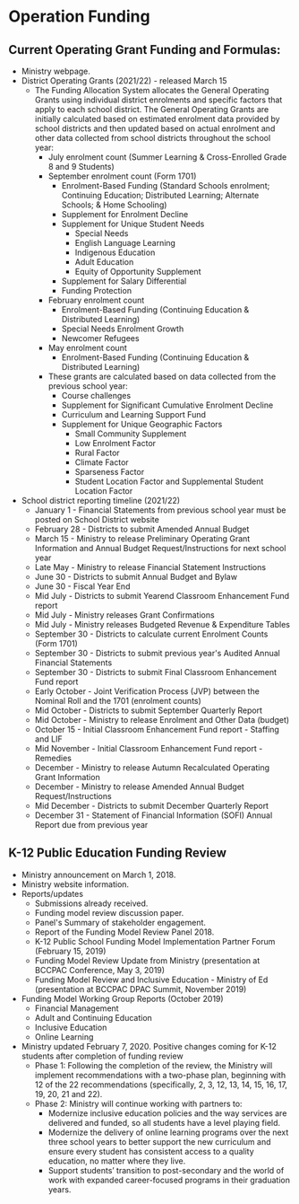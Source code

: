 # Operation Funding

## Current Operating Grant Funding and Formulas:

* Ministry webpage.
* District Operating Grants (2021/22) - released March 15
    * The Funding Allocation System allocates the General Operating Grants using individual district enrolments and specific factors that apply to each school district. The General Operating Grants are initially calculated based on estimated enrolment data provided by school districts and then updated based on actual enrolment and other data collected from school districts throughout the school year:
        * July enrolment count (Summer Learning & Cross-Enrolled Grade 8 and 9 Students)
        * September enrolment count (Form 1701)
            * Enrolment-Based Funding (Standard Schools enrolment; Continuing Education; Distributed Learning; Alternate Schools; & Home Schooling)
            * Supplement for Enrolment Decline
            * Supplement for Unique Student Needs
                * Special Needs
                * English Language Learning
                * Indigenous Education
                * Adult Education
                * Equity of Opportunity Supplement
            * Supplement for Salary Differential
            * Funding Protection
        * February enrolment count
            * Enrolment-Based Funding (Continuing Education & Distributed Learning)
            * Special Needs Enrolment Growth
            * Newcomer Refugees
        * May enrolment count
            * Enrolment-Based Funding (Continuing Education & Distributed Learning)
        * These grants are calculated based on data collected from the previous school year:
            * Course challenges
            * Supplement for Significant Cumulative Enrolment Decline
            * Curriculum and Learning Support Fund
            * Supplement for Unique Geographic Factors
                * Small Community Supplement
                * Low Enrolment Factor
                * Rural Factor
                * Climate Factor
                * Sparseness Factor
                * Student Location Factor and Supplemental Student Location Factor
* School district reporting timeline (2021/22)
    * January 1 - Financial Statements from previous school year must be posted on School District website
    * February 28 - Districts to submit Amended Annual Budget
    * March 15 - Ministry to release Preliminary Operating Grant Information and Annual Budget Request/Instructions for next school year
    * Late May - Ministry to release Financial Statement Instructions
    * June 30 - Districts to submit Annual Budget and Bylaw
    * June 30 - Fiscal Year End
    * Mid July - Districts to submit Yearend Classroom Enhancement Fund report
    * Mid July - Ministry releases Grant Confirmations
    * Mid July - Ministry releases Budgeted Revenue & Expenditure Tables
    * September 30 - Districts to calculate current Enrolment Counts  (Form 1701)
    * September 30 - Districts to submit previous year's Audited Annual Financial Statements
    * September 30 - Districts to submit Final Classroom Enhancement Fund report
    * Early October - Joint Verification Process (JVP) between the Nominal Roll and the 1701 (enrolment counts)
    * Mid October - Districts to submit September Quarterly Report
    * Mid October - Ministry to release Enrolment and Other Data (budget)
    * October 15 - Initial Classroom Enhancement Fund report - Staffing and LIF
    * Mid November - Initial Classroom Enhancement Fund report - Remedies
    * December - Ministry to release Autumn Recalculated Operating Grant Information
    * December - Ministry to release Amended Annual Budget Request/Instructions
    * Mid December - Districts to submit December Quarterly Report
    * December 31 - Statement of Financial Information (SOFI) Annual Report due from previous year
​

## K-12 Public Education Funding Review
* Ministry announcement on March 1, 2018.
* Ministry website information.
* Reports/updates
    * Submissions already received.
    * Funding model review discussion paper.
    * Panel's Summary of stakeholder engagement.
    * Report of the Funding Model Review Panel 2018.
    * K-12 Public School Funding Model Implementation Partner Forum (February 15, 2019)
    * Funding Model Review Update from Ministry (presentation at BCCPAC Conference, May 3, 2019)
    * Funding Model Review and Inclusive Education - Ministry of Ed (presentation at BCCPAC DPAC Summit, November 2019)
* Funding Model Working Group Reports (October 2019)
    * ​Financial Management
    * Adult and Continuing Education
    * Inclusive Education
    * Online Learning
* Ministry updated February 7, 2020. Positive changes coming for K-12 students after completion of funding review
    * Phase 1: Following the completion of the review, the Ministry will implement recommendations with a two-phase plan, beginning with 12 of the 22 recommendations (specifically, 2, 3, 12, 13, 14, 15, 16, 17, 19, 20, 21 and 22).
    * Phase 2: Ministry will continue working with partners to:
        * Modernize inclusive education policies and the way services are delivered and funded, so all students have a level playing field.
        * Modernize the delivery of online learning programs over the next three school years to better support the new curriculum and ensure every student has consistent access to a quality education, no matter where they live. 
        * Support students’ transition to post-secondary and the world of work with expanded career-focused programs in their graduation years. ​

